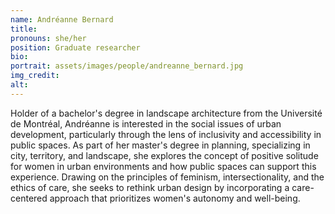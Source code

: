 ```yaml
---
name: Andréanne Bernard
title:
pronouns: she/her
position: Graduate researcher
bio:
portrait: assets/images/people/andreanne_bernard.jpg
img_credit:
alt:
---
```

Holder of a bachelor's degree in landscape architecture from the Université de Montréal, Andréanne is interested in the social issues of urban development, particularly through the lens of inclusivity and accessibility in public spaces. As part of her master's degree in planning, specializing in city, territory, and landscape, she explores the concept of positive solitude for women in urban environments and how public spaces can support this experience. Drawing on the principles of feminism, intersectionality, and the ethics of care, she seeks to rethink urban design by incorporating a care-centered approach that prioritizes women's autonomy and well-being.
